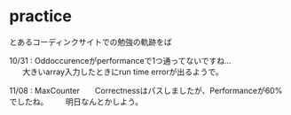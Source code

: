 # practice

とあるコーディンクサイトでの勉強の軌跡をば  



10/31 : Oddoccurenceがperformanceで1つ通ってないですね…  
        大きいarray入力したときにrun time errorが出るようで。  


11/08 : MaxCounter
        Correctnessはパスしましたが、Performanceが60%でしたね。
        明日なんとかしよう。
        
        
        
